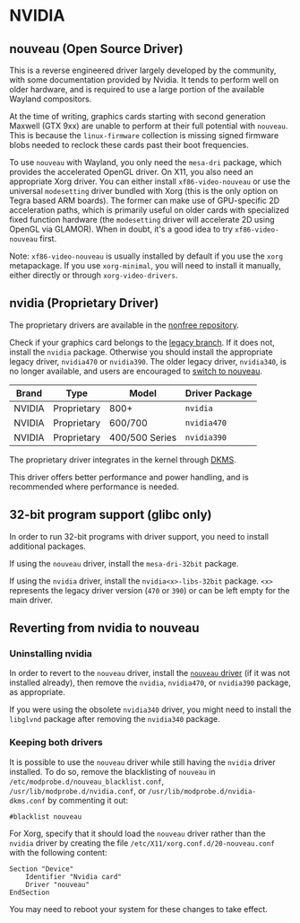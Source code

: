 # NVIDIA

## nouveau (Open Source Driver)

This is a reverse engineered driver largely developed by the community, with
some documentation provided by Nvidia. It tends to perform well on older
hardware, and is required to use a large portion of the available Wayland
compositors.

At the time of writing, graphics cards starting with second generation Maxwell
(GTX 9xx) are unable to perform at their full potential with `nouveau`. This is
because the `linux-firmware` collection is missing signed firmware blobs needed
to reclock these cards past their boot frequencies.

To use `nouveau` with Wayland, you only need the `mesa-dri` package, which
provides the accelerated OpenGL driver. On X11, you also need an appropriate
Xorg driver. You can either install `xf86-video-nouveau` or use the universal
`modesetting` driver bundled with Xorg (this is the only option on Tegra based
ARM boards). The former can make use of GPU-specific 2D acceleration paths,
which is primarily useful on older cards with specialized fixed function
hardware (the `modesetting` driver will accelerate 2D using OpenGL via GLAMOR).
When in doubt, it's a good idea to try `xf86-video-nouveau` first.

Note: `xf86-video-nouveau` is usually installed by default if you use the `xorg`
metapackage. If you use `xorg-minimal`, you will need to install it manually,
either directly or through `xorg-video-drivers`.

## nvidia (Proprietary Driver)

The proprietary drivers are available in the [nonfree
repository](../../../xbps/repositories/index.md#nonfree).

Check if your graphics card belongs to the [legacy
branch](https://www.nvidia.com/en-us/drivers/unix/legacy-gpu/). If it does not,
install the `nvidia` package. Otherwise you should install the appropriate
legacy driver, `nvidia470` or `nvidia390`. The older legacy driver, `nvidia340`,
is no longer available, and users are encouraged to [switch to
nouveau](#reverting-from-nvidia-to-nouveau).

| Brand  | Type        | Model          | Driver Package |
|--------|-------------|----------------|----------------|
| NVIDIA | Proprietary | 800+           | `nvidia`       |
| NVIDIA | Proprietary | 600/700        | `nvidia470`    |
| NVIDIA | Proprietary | 400/500 Series | `nvidia390`    |

The proprietary driver integrates in the kernel through
[DKMS](../../kernel.md#dynamic-kernel-module-support-dkms).

This driver offers better performance and power handling, and is recommended
where performance is needed.

## 32-bit program support (glibc only)

In order to run 32-bit programs with driver support, you need to install
additional packages.

If using the `nouveau` driver, install the `mesa-dri-32bit` package.

If using the `nvidia` driver, install the `nvidia<x>-libs-32bit` package. `<x>`
represents the legacy driver version (`470` or `390`) or can be left empty for
the main driver.

## Reverting from nvidia to nouveau

### Uninstalling nvidia

In order to revert to the `nouveau` driver, install the [`nouveau`
driver](#nouveau-open-source-driver) (if it was not installed already), then
remove the `nvidia`, `nvidia470`, or `nvidia390` package, as appropriate.

If you were using the obsolete `nvidia340` driver, you might need to install the
`libglvnd` package after removing the `nvidia340` package.

### Keeping both drivers

It is possible to use the `nouveau` driver while still having the `nvidia`
driver installed. To do so, remove the blacklisting of `nouveau` in
`/etc/modprobe.d/nouveau_blacklist.conf`, `/usr/lib/modprobe.d/nvidia.conf`, or
`/usr/lib/modprobe.d/nvidia-dkms.conf` by commenting it out:

```
#blacklist nouveau
```

For Xorg, specify that it should load the `nouveau` driver rather than the
`nvidia` driver by creating the file `/etc/X11/xorg.conf.d/20-nouveau.conf` with
the following content:

```
Section "Device"
    Identifier "Nvidia card"
    Driver "nouveau"
EndSection
```

You may need to reboot your system for these changes to take effect.
